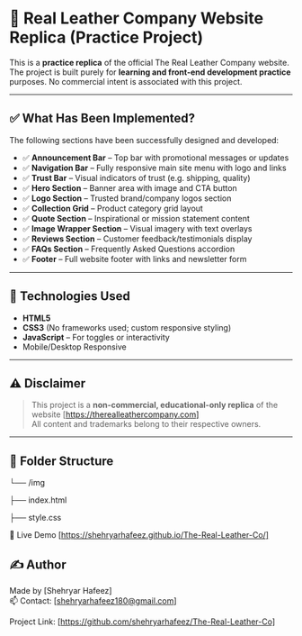 # 🧳 Real Leather Company Website Replica (Practice Project)

This is a **practice replica** of the official The Real Leather Company website. 
The project is built purely for **learning and front-end development practice** purposes. No commercial intent is associated with this project.

---

## ✅ What Has Been Implemented?

The following sections have been successfully designed and developed:

- ✅ **Announcement Bar** – Top bar with promotional messages or updates  
- ✅ **Navigation Bar** – Fully responsive main site menu with logo and links  
- ✅ **Trust Bar** – Visual indicators of trust (e.g. shipping, quality)  
- ✅ **Hero Section** – Banner area with image and CTA button  
- ✅ **Logo Section** – Trusted brand/company logos section  
- ✅ **Collection Grid** – Product category grid layout  
- ✅ **Quote Section** – Inspirational or mission statement content  
- ✅ **Image Wrapper Section** – Visual imagery with text overlays  
- ✅ **Reviews Section** – Customer feedback/testimonials display  
- ✅ **FAQs Section** – Frequently Asked Questions accordion  
- ✅ **Footer** – Full website footer with links and newsletter form

---

## 🚀 Technologies Used

- **HTML5**
- **CSS3** (No frameworks used; custom responsive styling)
- **JavaScript** – For toggles or interactivity
- Mobile/Desktop Responsive

---

## ⚠️ Disclaimer

> This project is a **non-commercial, educational-only replica** of the website [https://therealleathercompany.com]  
> All content and trademarks belong to their respective owners.

---

## 📁 Folder Structure
└── /img

├── index.html

├── style.css

🌟 Live Demo
[https://shehryarhafeez.github.io/The-Real-Leather-Co/]

## ✍️ Author

Made by 
[Shehryar Hafeez]  
📫 Contact: 
[shehryarhafeez180@gmail.com]

Project Link: [https://github.com/shehryarhafeez/The-Real-Leather-Co]
